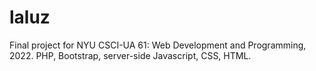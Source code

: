 # laluz
Final project for NYU CSCI-UA 61: Web Development and Programming, 2022. PHP, Bootstrap, server-side Javascript, CSS, HTML.
